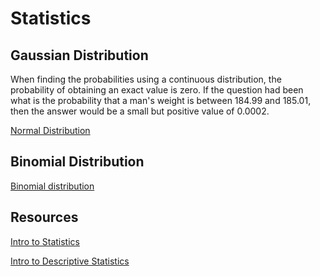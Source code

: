 # Statistics

## Gaussian Distribution
When finding the probabilities using a continuous distribution, the probability of obtaining an exact value is zero. If the question had been what is the probability that a man's weight is between 184.99 and 185.01, then the answer would be a small but positive value of 0.0002.

[Normal Distribution](https://en.wikipedia.org/wiki/Normal_distribution)


## Binomial Distribution

[Binomial distribution](https://en.wikipedia.org/wiki/Binomial_distribution)


## Resources
[Intro to Statistics](https://www.udacity.com/course/intro-to-statistics--st101)

[Intro to Descriptive Statistics](https://www.udacity.com/course/intro-to-descriptive-statistics--ud827)